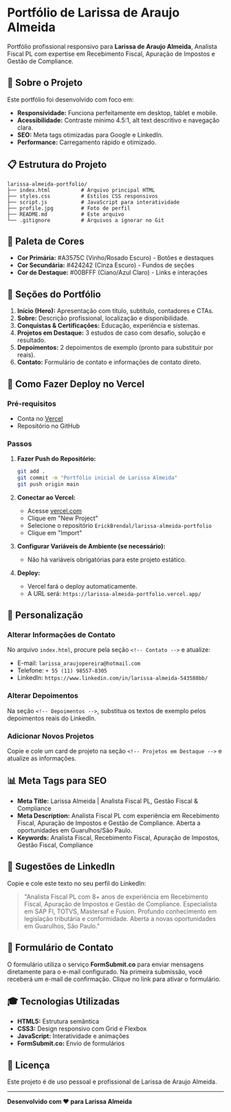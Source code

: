 # Portfólio de Larissa de Araujo Almeida

Portfólio profissional responsivo para **Larissa de Araujo Almeida**, Analista Fiscal PL com expertise em Recebimento Fiscal, Apuração de Impostos e Gestão de Compliance.

## 🎯 Sobre o Projeto

Este portfólio foi desenvolvido com foco em:
- **Responsividade:** Funciona perfeitamente em desktop, tablet e mobile.
- **Acessibilidade:** Contraste mínimo 4.5:1, alt text descritivo e navegação clara.
- **SEO:** Meta tags otimizadas para Google e LinkedIn.
- **Performance:** Carregamento rápido e otimizado.

## 📋 Estrutura do Projeto

```
larissa-almeida-portfolio/
├── index.html          # Arquivo principal HTML
├── styles.css          # Estilos CSS responsivos
├── script.js           # JavaScript para interatividade
├── profile.jpg         # Foto de perfil
├── README.md           # Este arquivo
└── .gitignore          # Arquivos a ignorar no Git
```

## 🎨 Paleta de Cores

- **Cor Primária:** #A3575C (Vinho/Rosado Escuro) - Botões e destaques
- **Cor Secundária:** #424242 (Cinza Escuro) - Fundos de seções
- **Cor de Destaque:** #00BFFF (Ciano/Azul Claro) - Links e interações

## 📱 Seções do Portfólio

1. **Início (Hero):** Apresentação com título, subtítulo, contadores e CTAs.
2. **Sobre:** Descrição profissional, localização e disponibilidade.
3. **Conquistas & Certificações:** Educação, experiência e sistemas.
4. **Projetos em Destaque:** 3 estudos de caso com desafio, solução e resultado.
5. **Depoimentos:** 2 depoimentos de exemplo (pronto para substituir por reais).
6. **Contato:** Formulário de contato e informações de contato direto.

## 🚀 Como Fazer Deploy no Vercel

### Pré-requisitos
- Conta no [Vercel](https://vercel.com)
- Repositório no GitHub

### Passos

1. **Fazer Push do Repositório:**
   ```bash
   git add .
   git commit -m "Portfólio inicial de Larissa Almeida"
   git push origin main
   ```

2. **Conectar ao Vercel:**
   - Acesse [vercel.com](https://vercel.com)
   - Clique em "New Project"
   - Selecione o repositório `ErickBrendal/larissa-almeida-portfolio`
   - Clique em "Import"

3. **Configurar Variáveis de Ambiente (se necessário):**
   - Não há variáveis obrigatórias para este projeto estático.

4. **Deploy:**
   - Vercel fará o deploy automaticamente.
   - A URL será: `https://larissa-almeida-portfolio.vercel.app/`

## 🔧 Personalização

### Alterar Informações de Contato

No arquivo `index.html`, procure pela seção `<!-- Contato -->` e atualize:
- E-mail: `larissa_araujopereira@hotmail.com`
- Telefone: `+ 55 (11) 98557-8305`
- LinkedIn: `https://www.linkedin.com/in/larissa-almeida-543588bb/`

### Alterar Depoimentos

Na seção `<!-- Depoimentos -->`, substitua os textos de exemplo pelos depoimentos reais do LinkedIn.

### Adicionar Novos Projetos

Copie e cole um card de projeto na seção `<!-- Projetos em Destaque -->` e atualize as informações.

## 📊 Meta Tags para SEO

- **Meta Title:** Larissa Almeida | Analista Fiscal PL, Gestão Fiscal & Compliance
- **Meta Description:** Analista Fiscal PL com experiência em Recebimento Fiscal, Apuração de Impostos e Gestão de Compliance. Aberta a oportunidades em Guarulhos/São Paulo.
- **Keywords:** Analista Fiscal, Recebimento Fiscal, Apuração de Impostos, Gestão Fiscal, Compliance

## 🎯 Sugestões de LinkedIn

Copie e cole este texto no seu perfil do LinkedIn:

> "Analista Fiscal PL com 8+ anos de experiência em Recebimento Fiscal, Apuração de Impostos e Gestão de Compliance. Especialista em SAP FI, TOTVS, Mastersaf e Fusion. Profundo conhecimento em legislação tributária e conformidade. Aberta a novas oportunidades em Guarulhos, São Paulo."

## 📧 Formulário de Contato

O formulário utiliza o serviço **FormSubmit.co** para enviar mensagens diretamente para o e-mail configurado. Na primeira submissão, você receberá um e-mail de confirmação. Clique no link para ativar o formulário.

## 🎓 Tecnologias Utilizadas

- **HTML5:** Estrutura semântica
- **CSS3:** Design responsivo com Grid e Flexbox
- **JavaScript:** Interatividade e animações
- **FormSubmit.co:** Envio de formulários

## 📝 Licença

Este projeto é de uso pessoal e profissional de Larissa de Araujo Almeida.

---

**Desenvolvido com ❤️ para Larissa Almeida**

